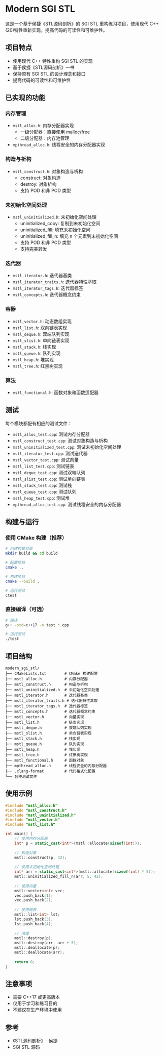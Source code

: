 # Modern SGI STL

这是一个基于侯捷《STL源码剖析》的 SGI STL 重构练习项目，使用现代 C++ (20)特性重新实现，提高代码的可读性和可维护性。

## 项目特点

- 使用现代 C++ 特性重构 SGI STL 的实现
- 基于侯捷《STL源码剖析》一书
- 保持原有 SGI STL 的设计理念和接口
- 提高代码的可读性和可维护性

## 已实现的功能

### 内存管理
- `mstl_alloc.h`: 内存分配器实现
  - 一级分配器：直接使用 malloc/free
  - 二级分配器：内存池管理
- `mpthread_alloc.h`: 线程安全的内存分配器实现

### 构造与析构
- `mstl_construct.h`: 对象构造与析构
  - construct: 对象构造
  - destroy: 对象析构
  - 支持 POD 和非 POD 类型

### 未初始化空间处理
- `mstl_uninitialized.h`: 未初始化空间处理
  - uninitialized_copy: 复制到未初始化空间
  - uninitialized_fill: 填充未初始化空间
  - uninitialized_fill_n: 填充 n 个元素到未初始化空间
  - 支持 POD 和非 POD 类型
  - 支持完美转发

### 迭代器
- `mstl_iterator.h`: 迭代器基类
- `mstl_iterator_traits.h`: 迭代器特性萃取
- `mstl_iterator_tags.h`: 迭代器标签
- `mstl_concepts.h`: 迭代器概念约束

### 容器
- `mstl_vector.h`: 动态数组实现
- `mstl_list.h`: 双向链表实现
- `mstl_deque.h`: 双端队列实现
- `mstl_slist.h`: 单向链表实现
- `mstl_stack.h`: 栈实现
- `mstl_queue.h`: 队列实现
- `mstl_heap.h`: 堆实现
- `mstl_tree.h`: 红黑树实现

### 算法
- `mstl_functional.h`: 函数对象和函数适配器

## 测试

每个模块都配有相应的测试文件：
- `mstl_alloc_test.cpp`: 测试内存分配器
- `mstl_construct_test.cpp`: 测试对象构造与析构
- `mstl_uninitialized_test.cpp`: 测试未初始化空间处理
- `mstl_iterator_test.cpp`: 测试迭代器
- `mstl_vector_test.cpp`: 测试向量
- `mstl_list_test.cpp`: 测试链表
- `mstl_deque_test.cpp`: 测试双端队列
- `mstl_slist_test.cpp`: 测试单向链表
- `mstl_stack_test.cpp`: 测试栈
- `mstl_queue_test.cpp`: 测试队列
- `mstl_heap_test.cpp`: 测试堆
- `mpthread_alloc_test.cpp`: 测试线程安全的内存分配器

## 构建与运行

### 使用 CMake 构建（推荐）

```bash
# 创建构建目录
mkdir build && cd build

# 配置项目
cmake ..

# 构建项目
cmake --build .

# 运行测试
ctest
```

### 直接编译（可选）

```bash
# 编译
g++ -std=c++17 -o test *.cpp

# 运行测试
./test
```

## 项目结构

```
modern_sgi_stl/
├── CMakeLists.txt        # CMake 构建配置
├── mstl_alloc.h          # 内存分配器
├── mstl_construct.h      # 构造与析构
├── mstl_uninitialized.h  # 未初始化空间处理
├── mstl_iterator.h       # 迭代器基类
├── mstl_iterator_traits.h # 迭代器特性萃取
├── mstl_iterator_tags.h  # 迭代器标签
├── mstl_concepts.h       # 迭代器概念约束
├── mstl_vector.h         # 向量实现
├── mstl_list.h           # 链表实现
├── mstl_deque.h          # 双端队列实现
├── mstl_slist.h          # 单向链表实现
├── mstl_stack.h          # 栈实现
├── mstl_queue.h          # 队列实现
├── mstl_heap.h           # 堆实现
├── mstl_tree.h           # 红黑树实现
├── mstl_functional.h     # 函数对象
├── mpthread_alloc.h      # 线程安全的内存分配器
├── .clang-format         # 代码格式化配置
└── 各种测试文件
```

## 使用示例

```cpp
#include "mstl_alloc.h"
#include "mstl_construct.h"
#include "mstl_uninitialized.h"
#include "mstl_vector.h"
#include "mstl_list.h"

int main() {
    // 使用内存分配器
    int* p = static_cast<int*>(mstl::allocate(sizeof(int)));
    
    // 构造对象
    mstl::construct(p, 42);
    
    // 使用未初始化空间处理
    int* arr = static_cast<int*>(mstl::allocate(sizeof(int) * 5));
    mstl::uninitialized_fill_n(arr, 5, 42);
    
    // 使用向量
    mstl::vector<int> vec;
    vec.push_back(1);
    vec.push_back(2);
    
    // 使用链表
    mstl::list<int> lst;
    lst.push_back(3);
    lst.push_back(4);
    
    // 清理
    mstl::destroy(p);
    mstl::destroy(arr, arr + 5);
    mstl::deallocate(p);
    mstl::deallocate(arr);
    
    return 0;
}
```

## 注意事项

- 需要 C++17 或更高版本
- 仅用于学习和练习目的
- 不建议在生产环境中使用

## 参考

- 《STL源码剖析》- 侯捷
- SGI STL 源码
